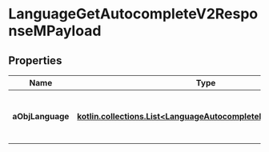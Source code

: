 
# LanguageGetAutocompleteV2ResponseMPayload

## Properties
Name | Type | Description | Notes
------------ | ------------- | ------------- | -------------
**aObjLanguage** | [**kotlin.collections.List&lt;LanguageAutocompleteElementResponse&gt;**](LanguageAutocompleteElementResponse.md) | An array of Language autocomplete element response. | 



